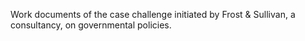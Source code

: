 Work documents of the case challenge initiated by Frost & Sullivan, a consultancy, on governmental policies.
